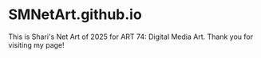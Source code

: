 # SMNetArt.github.io
This is Shari's Net Art of 2025 for ART 74: Digital Media Art.
Thank you for visiting my page!
